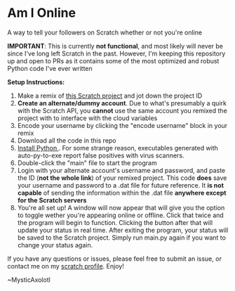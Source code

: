 # Am I Online
A way to tell your followers on Scratch whether or not you're online

**IMPORTANT**: This is currently **not functional**, and most likely will never be since I've long left Scratch in the past. However, I'm keeping this repository up and open to PRs as it contains some of the most optimized and robust Python code I've ever written

**Setup Instructions:**

 1. Make a remix of [this Scratch project](https://scratch.mit.edu/projects/639147574/) and jot down the project ID
 2. **Create an alternate/dummy account**. Due to what's presumably a quirk with the Scratch API, you **cannot** use the same account you remixed the project with  to interface with the cloud variables
 3. Encode your username by clicking the "encode username" block in your remix
 4. Download all the code in this repo
 5. [Install Python ](https://www.python.org/). For some strange reason, executables generated with auto-py-to-exe report false positives with virus scanners.
 6. Double-click the "main" file to start the program
 7. Login with your alternate account's username and password, and paste the ID (**not the whole link**) of your remixed project. This code **does** save your username and password to a .dat file for future reference. It **is not capable** of sending the information within the .dat file **anywhere except for the Scratch servers**
 8.  You're all set up! A window will now appear that will give you the option to toggle wether you're appearing online or offline. Click that twice and the program will begin to function. Clicking the button after that will update your status in real time. After exiting the program, your status will be saved to the Scratch project. Simply run main.py again if you want to change your status again.

If you have any questions or issues, please feel free to submit an issue, or contact me on my [scratch profile](https://scratch.mit.edu/users/CZSuperboy/). Enjoy!

~MysticAxolotl
